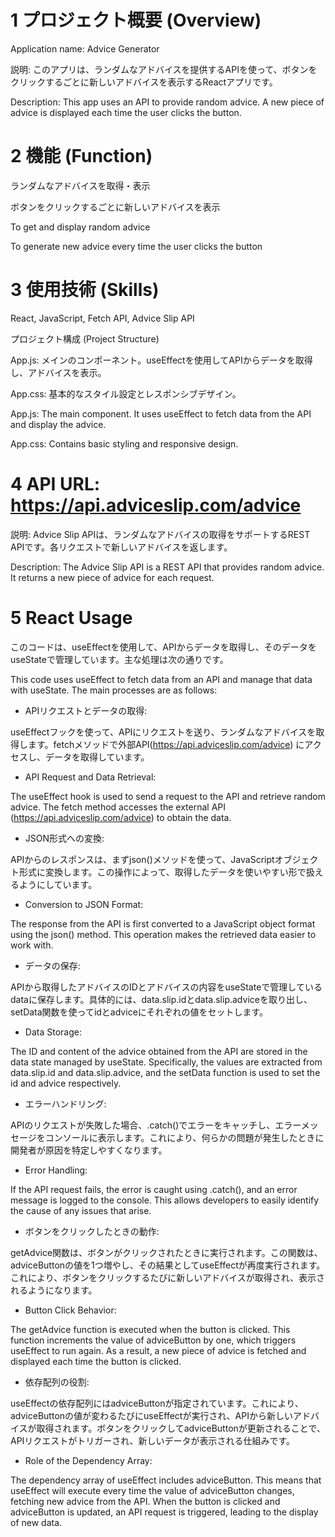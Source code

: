 # 1 プロジェクト概要 (Overview)
Application name: Advice Generator

説明: このアプリは、ランダムなアドバイスを提供するAPIを使って、ボタンをクリックするごとに新しいアドバイスを表示するReactアプリです。

Description: This app uses an API to provide random advice. A new piece of advice is displayed each time the user clicks the button.


# 2 機能 (Function)
ランダムなアドバイスを取得・表示

ボタンをクリックするごとに新しいアドバイスを表示

To get and display random advice

To generate new advice every time the user clicks the button


# 3 使用技術 (Skills)
React, JavaScript, Fetch API, Advice Slip API

プロジェクト構成 (Project Structure)


App.js: メインのコンポーネント。useEffectを使用してAPIからデータを取得し、アドバイスを表示。

App.css: 基本的なスタイル設定とレスポンシブデザイン。

App.js: The main component. It uses useEffect to fetch data from the API and display the advice.

App.css: Contains basic styling and responsive design.


# 4 API URL: https://api.adviceslip.com/advice
説明: Advice Slip APIは、ランダムなアドバイスの取得をサポートするREST APIです。各リクエストで新しいアドバイスを返します。

Description: The Advice Slip API is a REST API that provides random advice. It returns a new piece of advice for each request.


# 5  React Usage
このコードは、useEffectを使用して、APIからデータを取得し、そのデータをuseStateで管理しています。主な処理は次の通りです。

This code uses useEffect to fetch data from an API and manage that data with useState. The main processes are as follows:


* APIリクエストとデータの取得:
  
useEffectフックを使って、APIにリクエストを送り、ランダムなアドバイスを取得します。fetchメソッドで外部API(https://api.adviceslip.com/advice) にアクセスし、データを取得しています。

* API Request and Data Retrieval:
  
The useEffect hook is used to send a request to the API and retrieve random advice. The fetch method accesses the external API (https://api.adviceslip.com/advice) to obtain the data.


* JSON形式への変換:
  
APIからのレスポンスは、まずjson()メソッドを使って、JavaScriptオブジェクト形式に変換します。この操作によって、取得したデータを使いやすい形で扱えるようにしています。

* Conversion to JSON Format:
  
The response from the API is first converted to a JavaScript object format using the json() method. This operation makes the retrieved data easier to work with.


* データの保存:
  
APIから取得したアドバイスのIDとアドバイスの内容をuseStateで管理しているdataに保存します。具体的には、data.slip.idとdata.slip.adviceを取り出し、setData関数を使ってidとadviceにそれぞれの値をセットします。

* Data Storage:
  
The ID and content of the advice obtained from the API are stored in the data state managed by useState. Specifically, the values are extracted from data.slip.id and data.slip.advice, and the setData function is used to set the id and advice respectively.


* エラーハンドリング:
  
APIのリクエストが失敗した場合、.catch()でエラーをキャッチし、エラーメッセージをコンソールに表示します。これにより、何らかの問題が発生したときに開発者が原因を特定しやすくなります。

* Error Handling:
  
If the API request fails, the error is caught using .catch(), and an error message is logged to the console. This allows developers to easily identify the cause of any issues that arise.


* ボタンをクリックしたときの動作:
  
getAdvice関数は、ボタンがクリックされたときに実行されます。この関数は、adviceButtonの値を1つ増やし、その結果としてuseEffectが再度実行されます。これにより、ボタンをクリックするたびに新しいアドバイスが取得され、表示されるようになります。

* Button Click Behavior:
  
The getAdvice function is executed when the button is clicked. This function increments the value of adviceButton by one, which triggers useEffect to run again. As a result, a new piece of advice is fetched and displayed each time the button is clicked.


* 依存配列の役割:
  
useEffectの依存配列にはadviceButtonが指定されています。これにより、adviceButtonの値が変わるたびにuseEffectが実行され、APIから新しいアドバイスが取得されます。ボタンをクリックしてadviceButtonが更新されることで、APIリクエストがトリガーされ、新しいデータが表示される仕組みです。

* Role of the Dependency Array:
  
The dependency array of useEffect includes adviceButton. This means that useEffect will execute every time the value of adviceButton changes, fetching new advice from the API. When the button is clicked and adviceButton is updated, an API request is triggered, leading to the display of new data.


